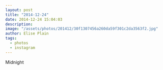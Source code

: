 ```yaml
---
layout: post
title: "2014-12-24"
date: 2014-12-24 15:04:03
description: 
image: "/assets/photos/201412/30f1307456a260da59f301c2da3563f2.jpg"
author: Elise Plain
tags: 
  - photos
  - instagram
---
```


Midnight
<p></p>
